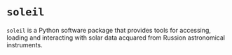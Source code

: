 # ``soleil``
``soleil`` is a Python software package that provides tools for accessing, loading and interacting with solar data acquared from Russion astronomical instruments.
